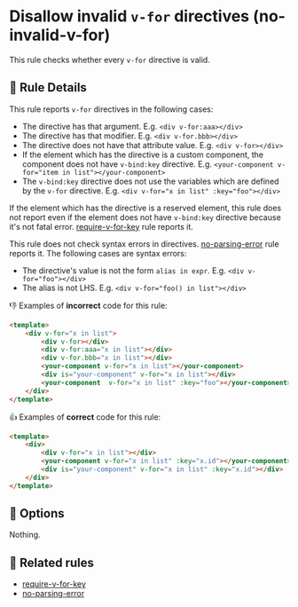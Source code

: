 # Disallow invalid `v-for` directives (no-invalid-v-for)

This rule checks whether every `v-for` directive is valid.

## :book: Rule Details

This rule reports `v-for` directives in the following cases:

- The directive has that argument. E.g. `<div v-for:aaa></div>`
- The directive has that modifier. E.g. `<div v-for.bbb></div>`
- The directive does not have that attribute value. E.g. `<div v-for></div>`
- If the element which has the directive is a custom component, the component does not have `v-bind:key` directive. E.g. `<your-component v-for="item in list"></your-component>`
- The `v-bind:key` directive does not use the variables which are defined by the `v-for` directive. E.g. `<div v-for="x in list" :key="foo"></div>`

If the element which has the directive is a reserved element, this rule does not report even if the element does not have `v-bind:key` directive because it's not fatal error. [require-v-for-key] rule reports it.

This rule does not check syntax errors in directives. [no-parsing-error] rule reports it.
The following cases are syntax errors:

- The directive's value is not the form `alias in expr`. E.g. `<div v-for="foo"></div>`
- The alias is not LHS. E.g. `<div v-for="foo() in list"></div>`

:-1: Examples of **incorrect** code for this rule:

```html
<template>
    <div v-for="x in list">
        <div v-for></div>
        <div v-for:aaa="x in list"></div>
        <div v-for.bbb="x in list"></div>
        <your-component v-for="x in list"></your-component>
        <div is="your-component" v-for="x in list"></div>
        <your-component  v-for="x in list" :key="foo"></your-component>
    </div>
</template>
```

:+1: Examples of **correct** code for this rule:

```html
<template>
    <div>
        <div v-for="x in list"></div>
        <your-component v-for="x in list" :key="x.id"></your-component>
        <div is="your-component" v-for="x in list" :key="x.id"></div>
    </div>
</template>
```

## :wrench: Options

Nothing.

## :couple: Related rules

- [require-v-for-key]
- [no-parsing-error]


[require-v-for-key]: require-v-for-key.md
[no-parsing-error]: no-parsing-error.md